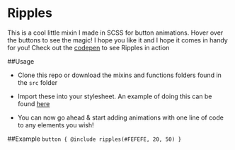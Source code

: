 # Ripples
This is a cool little mixin I made in SCSS for button animations. Hover over the buttons to see the magic! I hope you like it and I hope it comes in handy for you! Check out the [codepen](http://codepen.io/Jackthomsonn/pen/GjVPWX?editors=0100) to see Ripples in action

##Usage
* Clone this repo or download the mixins and functions folders found in the `src` folder
* Import these into your stylesheet. An example of doing this can be found [here](https://github.com/Jackthomsonn/ripples/blob/master/src/example.scss)

* You can now go ahead & start adding animations with one line of code to any elements you wish!

##Example
`button {
    @include ripples(#FEFEFE, 20, 50)
}`

